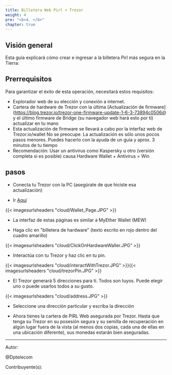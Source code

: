 ```yaml
---
title: Billetera Web Pirl + Trezor
weight: 4
pre: "<b>4. </b>"
chapter: true
---
```


## Visión general

Esta guía explicará cómo crear e ingresar a la billetera Pirl más segura en la Tierra:

## Prerrequisitos

Para garantizar el éxito de esta operación, necesitará estos requisitos:

* Explorador web de su elección y conexión a internet.
* Cartera de hardware de Trezor con la última [Actualización de firmware] (https://blog.trezor.io/trezor-one-firmware-update-1-6-3-73894c0506d) y el último firmware de Bridge (su navegador web hará esto por ti) actualizar en tu mano
* Esta actualización de firmware se llevará a cabo por la interfaz web de Trezor.io/wallet No se preocupe. La actualización es sólo unos pocos pasos menores. Puedes hacerlo con la ayuda de un guía y aprox. 3 minutos de tu tiempo
* Recomendación: Usar un antivirus como Kaspersky u otro (versión completa si es posible) causa Hardware Wallet + Antivirus = Win

## pasos

* Conecta tu Trezor con la PC (asegúrate de que hiciste esa actualización)

* Ir [Aquí](https://wallet.pirl.io/)

{{< imagesurlsheaders "cloud/Wallet_Page.JPG" >}}

* La interfaz de estas páginas es similar a MyEther Wallet (MEW)

* Haga clic en "billetera de hardware" (texto escrito en rojo dentro del cuadro amarillo)

{{< imagesurlsheaders "cloud/ClickOnHardwareWaller.JPG" >}}

* Interactúa con tu Trezor y haz clic en tu pin.

{{< imagesurlsheaders "cloud/interactWithTrezor.JPG" >}}{{< imagesurlsheaders "cloud/trezorPin.JPG" >}}

* El Trezor generará 5 direcciones para ti. Todos son tuyos. Puede elegir uno o puede usarlos todos a su gusto.

{{< imagesurlsheaders "cloud/address.JPG" >}}

* Seleccione una dirección particular y escriba la dirección

* Ahora tienes la cartera de PIRL Web asegurada por Trezor. Hasta que tenga su Trezor en su posesión segura y su semilla de recuperación en algún lugar fuera de la vista (al menos dos copias, cada una de ellas en una ubicación diferente), sus monedas estarán bien aseguradas.

--------

Autor:

@Dptelecom

Contribuyente(s):
